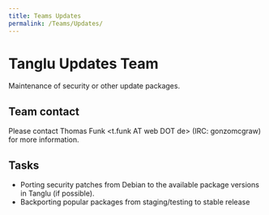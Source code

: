 ```yaml
---
title: Teams Updates
permalink: /Teams/Updates/
---
```


Tanglu Updates Team
===================

Maintenance of security or other update packages.

Team contact
------------

Please contact Thomas Funk <t.funk AT web DOT de> (IRC: gonzomcgraw) for more information.

Tasks
-----

-   Porting security patches from Debian to the available package versions in Tanglu (if possible).
-   Backporting popular packages from staging/testing to stable release
